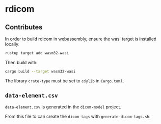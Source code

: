 # rdicom

## Contributes

In order to build rdicom in webassembly, ensure the wasi target is installed locally:
```bash
rustup target add wasm32-wasi
```

Then build with:
```bash
cargo build --target wasm32-wasi
```

The library `crate-type` must be set to `cdylib` in `Cargo.toml`.

## `data-element.csv`

`data-element.csv` is generated in the `dicom-model` project.

From this file to can create the `dicom-tags` with `generate-dicom-tags.sh`:
```bash

```